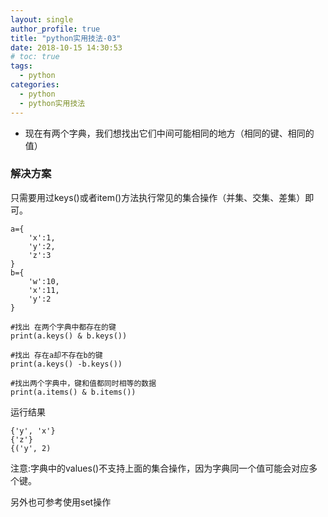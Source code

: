 ```yaml
---
layout: single
author_profile: true
title: "python实用技法-03"
date: 2018-10-15 14:30:53
# toc: true
tags:
  - python
categories:
  - python
  - python实用技法
---
```




* 现在有两个字典，我们想找出它们中间可能相同的地方（相同的键、相同的值）

### 解决方案

只需要用过keys()或者item()方法执行常见的集合操作（并集、交集、差集）即可。

```
a={
    'x':1,
    'y':2,
    'z':3
}
b={
    'w':10,
    'x':11,
    'y':2
}

#找出 在两个字典中都存在的键
print(a.keys() & b.keys())

#找出 存在a却不存在b的键
print(a.keys() -b.keys())

#找出两个字典中，键和值都同时相等的数据
print(a.items() & b.items())
```

运行结果

```
{'y', 'x'}
{'z'}
{('y', 2)
```

注意:字典中的values()不支持上面的集合操作，因为字典同一个值可能会对应多个键。

另外也可参考使用set操作